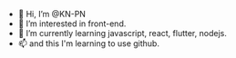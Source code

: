 - 👋 Hi, I’m @KN-PN
- 👀 I’m interested in front-end.
- 🌱 I’m currently learning javascript, react, flutter, nodejs.
- 📫 and this I'm learning to use github.

<!---
killazaold/killazaold is a ✨ special ✨ repository because its `README.md` (this file) appears on your GitHub profile.
You can click the Preview link to take a look at your changes.
--->
